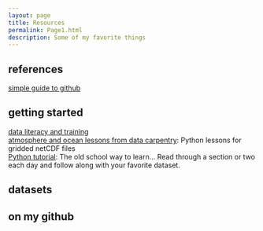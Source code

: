 ```yaml
---
layout: page
title: Resources
permalink: Page1.html
description: Some of my favorite things
---
```


## references
<a href="https://rogerdudler.github.io/git-guide/" target="_blank">simple guide to github</a>

## getting started
<a href="https://datacarpentry.org/" target="_blank">data literacy and training</a>  <br> 
<a href="https://carpentrieslab.github.io/python-aos-lesson/" target="_blank">atmosphere and ocean lessons from data carpentry</a>: Python lessons for gridded netCDF files 
<br> 
<a href="https://docs.python.org/3/tutorial/" target="_blank">Python tutorial</a>: The old school way to learn... Read through a section or two each day and follow along with your favorite dataset. 
<br>  

## datasets 


## on my github 

